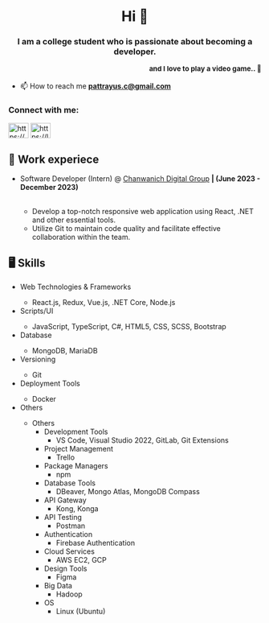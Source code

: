 <h1 align="center">Hi 👋</h1>
<h3 align="center">I am a college student who is passionate about becoming a developer.<p align="right"><sub>and I love to play a video game.. 🙂</sub></p></h3>

- 📫 How to reach me **pattrayus.c@gmail.com**

<h3 align="left">Connect with me:</h3>
<p align="left">
<a href="https://linkedin.com/in/https://www.linkedin.com/in/pattrayus-chokbunlue-88a7322ab/" target="blank"><img align="center" src="https://raw.githubusercontent.com/rahuldkjain/github-profile-readme-generator/master/src/images/icons/Social/linked-in-alt.svg" alt="https://www.linkedin.com/in/pattrayus-chokbunlue-88a7322ab/" height="30" width="40" /></a>
<a href="https://www.leetcode.com/https://leetcode.com/ice23278/" target="blank"><img align="center" src="https://raw.githubusercontent.com/rahuldkjain/github-profile-readme-generator/master/src/images/icons/Social/leet-code.svg" alt="https://leetcode.com/ice23278/" height="30" width="40" /></a>
</p>

<h2>💼 Work experiece</h2>
<ul>
  <li>Software Developer (Intern) @ <a href="https://www.chanwanich.digital/" target"_blank" rel="noreferrer">Chanwanich Digital Group</a> <b>| (June 2023 - December 2023)</b></li>
  <br/>
  <ul>
    <li>Develop a top-notch responsive web application using React, .NET and other essential tools.</li>
    <li>Utilize Git to maintain code quality and facilitate effective collaboration within the team.</li>
  </ul>
</ul>

<h2>🖥️ Skills</h2>
<ul>
  <li>Web Technologies & Frameworks</li>
  <ul>
    <li>React.js, Redux, Vue.js, .NET Core, Node.js</li>
  </ul>
  <li>Scripts/UI</li>
  <ul>
    <li>JavaScript, TypeScript, C#, HTML5, CSS, SCSS, Bootstrap</li>
  </ul>
  <li>Database</li>
  <ul>
    <li>MongoDB, MariaDB</li>
  </ul>
  <li>Versioning</li>
  <ul>
    <li>Git</li>
  </ul>
  <li>Deployment Tools</li>
  <ul>
    <li>Docker</li>
  </ul>
  <li>Others</li>
  <ul>
    <li>Others
    <ul>
      <li>Development Tools
        <ul>
          <li>VS Code, Visual Studio 2022, GitLab, Git Extensions</li>
        </ul>
      </li>
      <li>Project Management
        <ul>
          <li>Trello</li>
        </ul>
      </li>
      <li>Package Managers
        <ul>
          <li>npm</li>
        </ul>
      </li>
      <li>Database Tools
        <ul>
          <li>DBeaver, Mongo Atlas, MongoDB Compass</li>
        </ul>
      </li>
      <li>API Gateway
        <ul>
          <li>Kong, Konga</li>
        </ul>
      </li>
      <li>API Testing
        <ul>
          <li>Postman</li>
        </ul>
      </li>
      <li>Authentication
        <ul>
          <li>Firebase Authentication</li>
        </ul>
      </li>
      <li>Cloud Services
        <ul>
          <li>AWS EC2, GCP</li>
        </ul>
      </li>
      <li>Design Tools
        <ul>
          <li>Figma</li>
        </ul>
      </li>
      <li>Big Data
        <ul>
          <li>Hadoop</li>
        </ul>
      </li>
      <li>OS
        <ul>
          <li>Linux (Ubuntu)</li>
        </ul>
      </li>
    </ul>
  </li>
  </ul>
</ul>
